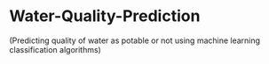 # Water-Quality-Prediction
(Predicting quality of water as potable or not using machine learning classification algorithms)
